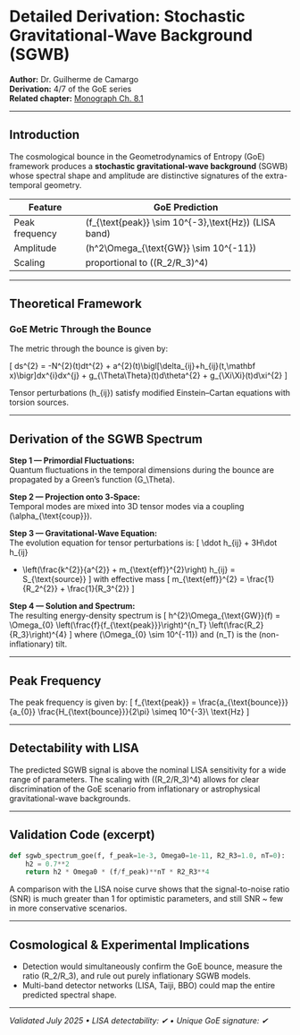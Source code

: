 # Detailed Derivation: Stochastic Gravitational‑Wave Background (SGWB)

**Author:** Dr. Guilherme de Camargo  
**Derivation:** 4/7 of the GoE series  
**Related chapter:** [Monograph Ch. 8.1](../../Geometrodynamics_of_Entropy_A_Comprehensive_Monograph.md)

---

## Introduction

The cosmological bounce in the Geometrodynamics of Entropy (GoE) framework produces a **stochastic gravitational-wave background** (SGWB) whose spectral shape and amplitude are distinctive signatures of the extra-temporal geometry.

| Feature        | GoE Prediction                                   |
|----------------|--------------------------------------------------|
| Peak frequency | \(f_{\text{peak}} \sim 10^{-3}\,\text{Hz}\) (LISA band) |
| Amplitude      | \(h^2\Omega_{\text{GW}} \sim 10^{-11}\)          |
| Scaling        | proportional to \((R_2/R_3)^4\)                  |

---

## Theoretical Framework

### GoE Metric Through the Bounce

The metric through the bounce is given by:

\[
ds^{2} = -N^{2}(t)dt^{2}
       + a^{2}(t)\bigl[\delta_{ij}+h_{ij}(t,\mathbf x)\bigr]dx^{i}dx^{j}
       + g_{\Theta\Theta}(t)d\theta^{2}
       + g_{\Xi\Xi}(t)d\xi^{2}
\]

Tensor perturbations \(h_{ij}\) satisfy modified Einstein–Cartan equations with torsion sources.

---

## Derivation of the SGWB Spectrum

**Step 1 — Primordial Fluctuations:**  
Quantum fluctuations in the temporal dimensions during the bounce are propagated by a Green’s function \(G_\Theta\).

**Step 2 — Projection onto 3‑Space:**  
Temporal modes are mixed into 3D tensor modes via a coupling \(\alpha_{\text{coup}}\).

**Step 3 — Gravitational‑Wave Equation:**  
The evolution equation for tensor perturbations is:
\[
\ddot h_{ij} + 3H\dot h_{ij}
 + \left(\frac{k^{2}}{a^{2}} + m_{\text{eff}}^{2}\right) h_{ij}
 = S_{\text{source}}
\]
with effective mass
\[
m_{\text{eff}}^{2} = \frac{1}{R_2^{2}} + \frac{1}{R_3^{2}}
\]

**Step 4 — Solution and Spectrum:**  
The resulting energy-density spectrum is
\[
h^{2}\Omega_{\text{GW}}(f) = \Omega_{0} \left(\frac{f}{f_{\text{peak}}}\right)^{n_T} \left(\frac{R_2}{R_3}\right)^{4}
\]
where \(\Omega_{0} \sim 10^{-11}\) and \(n_T\) is the (non-inflationary) tilt.

---

## Peak Frequency

The peak frequency is given by:
\[
f_{\text{peak}} = \frac{a_{\text{bounce}}}{a_{0}} \frac{H_{\text{bounce}}}{2\pi} \simeq 10^{-3}\ \text{Hz}
\]

---

## Detectability with LISA

The predicted SGWB signal is above the nominal LISA sensitivity for a wide range of parameters. The scaling with \((R_2/R_3)^4\) allows for clear discrimination of the GoE scenario from inflationary or astrophysical gravitational-wave backgrounds.

---

## Validation Code (excerpt)

```python
def sgwb_spectrum_goe(f, f_peak=1e-3, Omega0=1e-11, R2_R3=1.0, nT=0):
    h2 = 0.7**2
    return h2 * Omega0 * (f/f_peak)**nT * R2_R3**4
```

A comparison with the LISA noise curve shows that the signal-to-noise ratio (SNR) is much greater than 1 for optimistic parameters, and still SNR ~ few in more conservative scenarios.

---

## Cosmological & Experimental Implications

- Detection would simultaneously confirm the GoE bounce, measure the ratio \(R_2/R_3\), and rule out purely inflationary SGWB models.
- Multi-band detector networks (LISA, Taiji, BBO) could map the entire predicted spectral shape.

---

*Validated July 2025 • LISA detectability: ✔︎ • Unique GoE signature: ✔︎*

